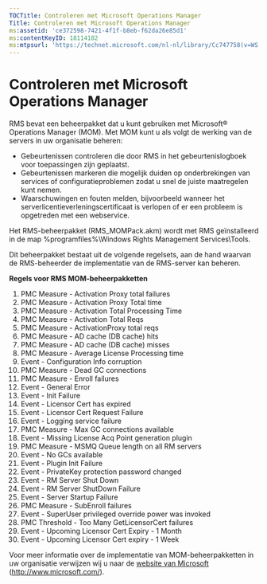 ```yaml
---
TOCTitle: Controleren met Microsoft Operations Manager
Title: Controleren met Microsoft Operations Manager
ms:assetid: 'ce372598-7421-4f1f-b8eb-f62da26e85d1'
ms:contentKeyID: 18114182
ms:mtpsurl: 'https://technet.microsoft.com/nl-nl/library/Cc747758(v=WS.10)'
---
```


Controleren met Microsoft Operations Manager
============================================

RMS bevat een beheerpakket dat u kunt gebruiken met Microsoft® Operations Manager (MOM). Met MOM kunt u als volgt de werking van de servers in uw organisatie beheren:

-   Gebeurtenissen controleren die door RMS in het gebeurtenislogboek voor toepassingen zijn geplaatst.
-   Gebeurtenissen markeren die mogelijk duiden op onderbrekingen van services of configuratieproblemen zodat u snel de juiste maatregelen kunt nemen.
-   Waarschuwingen en fouten melden, bijvoorbeeld wanneer het serverlicentieverleningscertificaat is verlopen of er een probleem is opgetreden met een webservice.

Het RMS-beheerpakket (RMS\_MOMPack.akm) wordt met RMS geïnstalleerd in de map %programfiles%\\Windows Rights Management Services\\Tools.

Dit beheerpakket bestaat uit de volgende regelsets, aan de hand waarvan de RMS-beheerder de implementatie van de RMS-server kan beheren.

**Regels voor RMS MOM-beheerpakketten**

1.  PMC Measure - Activation Proxy total failures
2.  PMC Measure - Activation Proxy Total time
3.  PMC Measure - Activation Total Processing Time
4.  PMC Measure - Activation Total Reqs
5.  PMC Measure - ActivationProxy total reqs
6.  PMC Measure - AD cache (DB cache) hits
7.  PMC Measure - AD cache (DB cache) misses
8.  PMC Measure - Average License Processing time
9.  Event - Configuration Info corruption
10. PMC Measure - Dead GC connections
11. PMC Measure - Enroll failures
12. Event - General Error
13. Event - Init Failure
14. Event - Licensor Cert has expired
15. Event - Licensor Cert Request Failure
16. Event - Logging service failure
17. PMC Measure - Max GC connections available
18. Event - Missing License Acq Point generation plugin
19. PMC Measure - MSMQ Queue length on all RM servers
20. Event - No GCs available
21. Event - Plugin Init Failure
22. Event - PrivateKey protection password changed
23. Event - RM Server Shut Down
24. Event - RM Server ShutDown Failure
25. Event - Server Startup Failure
26. PMC Measure - SubEnroll failures
27. Event - SuperUser privileged override power was invoked
28. PMC Threshold - Too Many GetLicensorCert failures
29. Event - Upcoming Licensor Cert Expiry - 1 Month
30. Event - Upcoming Licensor Cert expiry - 1 Week

Voor meer informatie over de implementatie van MOM-beheerpakketten in uw organisatie verwijzen wij u naar de [website van Microsoft](http://www.microsoft.com/) (http://www.microsoft.com/).
